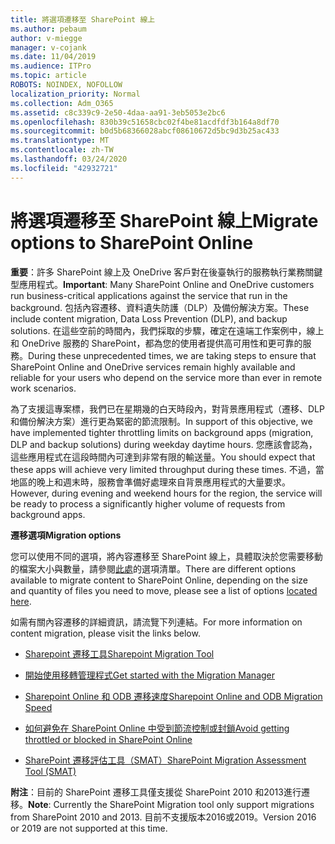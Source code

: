 ```yaml
---
title: 將選項遷移至 SharePoint 線上
ms.author: pebaum
author: v-miegge
manager: v-cojank
ms.date: 11/04/2019
ms.audience: ITPro
ms.topic: article
ROBOTS: NOINDEX, NOFOLLOW
localization_priority: Normal
ms.collection: Adm_O365
ms.assetid: c8c339c9-2e50-4daa-aa91-3eb5053e2bc6
ms.openlocfilehash: 830b39c51658cbc02f4be81acdfdf3b164a8df70
ms.sourcegitcommit: b0d5b68366028abcf08610672d5bc9d3b25ac433
ms.translationtype: MT
ms.contentlocale: zh-TW
ms.lasthandoff: 03/24/2020
ms.locfileid: "42932721"
---
```

# <a name="migrate-options-to-sharepoint-online"></a><span data-ttu-id="601d5-102">將選項遷移至 SharePoint 線上</span><span class="sxs-lookup"><span data-stu-id="601d5-102">Migrate options to SharePoint Online</span></span>

<span data-ttu-id="601d5-103">**重要**：許多 SharePoint 線上及 OneDrive 客戶對在後臺執行的服務執行業務關鍵型應用程式。</span><span class="sxs-lookup"><span data-stu-id="601d5-103">**Important**: Many SharePoint Online and OneDrive customers run business-critical applications against the service that run in the background.</span></span> <span data-ttu-id="601d5-104">包括內容遷移、資料遺失防護（DLP）及備份解決方案。</span><span class="sxs-lookup"><span data-stu-id="601d5-104">These include content migration, Data Loss Prevention (DLP), and backup solutions.</span></span> <span data-ttu-id="601d5-105">在這些空前的時間內，我們採取的步驟，確定在遠端工作案例中，線上和 OneDrive 服務的 SharePoint，都為您的使用者提供高可用性和更可靠的服務。</span><span class="sxs-lookup"><span data-stu-id="601d5-105">During these unprecedented times, we are taking steps to ensure that SharePoint Online and OneDrive services remain highly available and reliable for your users who depend on the service more than ever in remote work scenarios.</span></span>

<span data-ttu-id="601d5-106">為了支援這專案標，我們已在星期幾的白天時段內，對背景應用程式（遷移、DLP 和備份解決方案）進行更為緊密的節流限制。</span><span class="sxs-lookup"><span data-stu-id="601d5-106">In support of this objective, we have implemented tighter throttling limits on background apps (migration, DLP and backup solutions) during weekday daytime hours.</span></span> <span data-ttu-id="601d5-107">您應該會認為，這些應用程式在這段時間內可達到非常有限的輸送量。</span><span class="sxs-lookup"><span data-stu-id="601d5-107">You should expect that these apps will achieve very limited throughput during these times.</span></span> <span data-ttu-id="601d5-108">不過，當地區的晚上和週末時，服務會準備好處理來自背景應用程式的大量要求。</span><span class="sxs-lookup"><span data-stu-id="601d5-108">However, during evening and weekend hours for the region, the service will be ready to process a significantly higher volume of requests from background apps.</span></span>

<span data-ttu-id="601d5-109">**遷移選項**</span><span class="sxs-lookup"><span data-stu-id="601d5-109">**Migration options**</span></span>

<span data-ttu-id="601d5-110">您可以使用不同的選項，將內容遷移至 SharePoint 線上，具體取決於您需要移動的檔案大小與數量，請參閱[此處](https://docs.microsoft.com/sharepointmigration/migrate-to-sharepoint-online)的選項清單。</span><span class="sxs-lookup"><span data-stu-id="601d5-110">There are different options available to migrate content to SharePoint Online, depending on the size and quantity of files you need to move, please see a list of options [located here](https://docs.microsoft.com/sharepointmigration/migrate-to-sharepoint-online).</span></span>

<span data-ttu-id="601d5-111">如需有關內容遷移的詳細資訊，請流覽下列連結。</span><span class="sxs-lookup"><span data-stu-id="601d5-111">For more information on content migration, please visit the links below.</span></span>

- [<span data-ttu-id="601d5-112">Sharepoint 遷移工具</span><span class="sxs-lookup"><span data-stu-id="601d5-112">Sharepoint Migration Tool</span></span>](https://docs.microsoft.com/sharepointmigration/introducing-the-sharepoint-migration-tool)

- [<span data-ttu-id="601d5-113">開始使用移轉管理程式</span><span class="sxs-lookup"><span data-stu-id="601d5-113">Get started with the Migration Manager</span></span>](https://docs.microsoft.com/sharepointmigration/mm-get-started)

- [<span data-ttu-id="601d5-114">Sharepoint Online 和 ODB 遷移速度</span><span class="sxs-lookup"><span data-stu-id="601d5-114">Sharepoint Online and ODB Migration Speed</span></span>](https://docs.microsoft.com/sharepointmigration/sharepoint-online-and-onedrive-migration-speed)

- [<span data-ttu-id="601d5-115">如何避免在 SharePoint Online 中受到節流控制或封鎖</span><span class="sxs-lookup"><span data-stu-id="601d5-115">Avoid getting throttled or blocked in SharePoint Online</span></span>](https://docs.microsoft.com/sharepoint/dev/general-development/how-to-avoid-getting-throttled-or-blocked-in-sharepoint-online)

- [<span data-ttu-id="601d5-116">SharePoint 遷移評估工具（SMAT）</span><span class="sxs-lookup"><span data-stu-id="601d5-116">SharePoint Migration Assessment Tool (SMAT)</span></span>](https://www.microsoft.com/download/details.aspx?id=53598&amp;751be11f-ede8-5a0c-058c-2ee190a24fa6=True)

<span data-ttu-id="601d5-117">**附注**：目前的 SharePoint 遷移工具僅支援從 SharePoint 2010 和2013進行遷移。</span><span class="sxs-lookup"><span data-stu-id="601d5-117">**Note**: Currently the SharePoint Migration tool only support migrations from SharePoint 2010  and 2013.</span></span> <span data-ttu-id="601d5-118">目前不支援版本2016或2019。</span><span class="sxs-lookup"><span data-stu-id="601d5-118">Version 2016 or 2019 are not supported at this time.</span></span>
